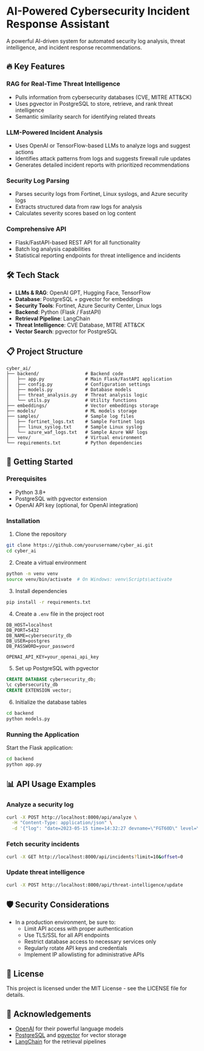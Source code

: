 # AI-Powered Cybersecurity Incident Response Assistant

A powerful AI-driven system for automated security log analysis, threat intelligence, and incident response recommendations.

## 🔥 Key Features

### RAG for Real-Time Threat Intelligence
- Pulls information from cybersecurity databases (CVE, MITRE ATT&CK)
- Uses pgvector in PostgreSQL to store, retrieve, and rank threat intelligence
- Semantic similarity search for identifying related threats

### LLM-Powered Incident Analysis
- Uses OpenAI or TensorFlow-based LLMs to analyze logs and suggest actions
- Identifies attack patterns from logs and suggests firewall rule updates
- Generates detailed incident reports with prioritized recommendations

### Security Log Parsing
- Parses security logs from Fortinet, Linux syslogs, and Azure security logs
- Extracts structured data from raw logs for analysis
- Calculates severity scores based on log content

### Comprehensive API
- Flask/FastAPI-based REST API for all functionality
- Batch log analysis capabilities
- Statistical reporting endpoints for threat intelligence and incidents

## 🛠️ Tech Stack
- **LLMs & RAG**: OpenAI GPT, Hugging Face, TensorFlow
- **Database**: PostgreSQL + pgvector for embeddings
- **Security Tools**: Fortinet, Azure Security Center, Linux logs
- **Backend**: Python (Flask / FastAPI)
- **Retrieval Pipeline**: LangChain
- **Threat Intelligence**: CVE Database, MITRE ATT&CK
- **Vector Search**: pgvector for PostgreSQL

## 📋 Project Structure
```
cyber_ai/
├── backend/                 # Backend code
│   ├── app.py               # Main Flask/FastAPI application
│   ├── config.py            # Configuration settings
│   ├── models.py            # Database models
│   ├── threat_analysis.py   # Threat analysis logic
│   └── utils.py             # Utility functions
├── embeddings/              # Vector embeddings storage
├── models/                  # ML models storage
├── samples/                 # Sample log files
│   ├── fortinet_logs.txt    # Sample Fortinet logs
│   ├── linux_syslog.txt     # Sample Linux syslog
│   └── azure_waf_logs.txt   # Sample Azure WAF logs
├── venv/                    # Virtual environment
└── requirements.txt         # Python dependencies
```

## 🚀 Getting Started

### Prerequisites
- Python 3.8+
- PostgreSQL with pgvector extension
- OpenAI API key (optional, for OpenAI integration)

### Installation

1. Clone the repository
```bash
git clone https://github.com/yourusername/cyber_ai.git
cd cyber_ai
```

2. Create a virtual environment
```bash
python -m venv venv
source venv/bin/activate  # On Windows: venv\Scripts\activate
```

3. Install dependencies
```bash
pip install -r requirements.txt
```

4. Create a `.env` file in the project root
```
DB_HOST=localhost
DB_PORT=5432
DB_NAME=cybersecurity_db
DB_USER=postgres
DB_PASSWORD=your_password

OPENAI_API_KEY=your_openai_api_key
```

5. Set up PostgreSQL with pgvector
```sql
CREATE DATABASE cybersecurity_db;
\c cybersecurity_db
CREATE EXTENSION vector;
```

6. Initialize the database tables
```bash
cd backend
python models.py
```

### Running the Application

Start the Flask application:
```bash
cd backend
python app.py
```

## 📊 API Usage Examples

### Analyze a security log
```bash
curl -X POST http://localhost:8000/api/analyze \
  -H "Content-Type: application/json" \
  -d '{"log": "date=2023-05-15 time=14:32:27 devname=\"FGT60D\" level=\"warning\" srcip=192.168.1.5 dstip=192.168.73.21 action=\"blocked\"", "source_type": "fortinet"}'
```

### Fetch security incidents
```bash
curl -X GET http://localhost:8000/api/incidents?limit=10&offset=0
```

### Update threat intelligence
```bash
curl -X POST http://localhost:8000/api/threat-intelligence/update
```

## 🛡️ Security Considerations

- In a production environment, be sure to:
  - Limit API access with proper authentication
  - Use TLS/SSL for all API endpoints
  - Restrict database access to necessary services only
  - Regularly rotate API keys and credentials
  - Implement IP allowlisting for administrative APIs

## 📜 License

This project is licensed under the MIT License - see the LICENSE file for details.

## 🙏 Acknowledgements

- [OpenAI](https://openai.com/) for their powerful language models
- [PostgreSQL](https://www.postgresql.org/) and [pgvector](https://github.com/pgvector/pgvector) for vector storage
- [LangChain](https://github.com/hwchase17/langchain) for the retrieval pipelines 